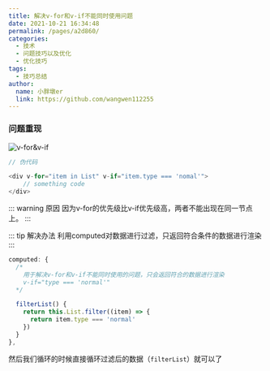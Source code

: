 ```yaml
---
title: 解决v-for和v-if不能同时使用问题
date: 2021-10-21 16:34:48
permalink: /pages/a2d860/
categories:
  - 技术
  - 问题技巧以及优化
  - 优化技巧
tags:
  - 技巧总结
author:
  name: 小胖墩er
  link: https://github.com/wangwen112255
---
```


### 问题重现
![v-for&v-if](https://cdn.jsdelivr.net/gh/Chubby-Duner/image-hosting@master/问题技巧总结/v-for&v-if.png)

```js
// 伪代码

<div v-for="item in List" v-if="item.type === 'nomal'">
	// something code
</div>
```
::: warning 原因
因为v-for的优先级比v-if优先级高，两者不能出现在同一节点上。
:::

::: tip 解决办法
利用computed对数据进行过滤，只返回符合条件的数据进行渲染
:::

```js
computed: {
  /*
    用于解决v-for和v-if不能同时使用的问题，只会返回符合的数据进行渲染
    v-if="type === 'normal'"
  */

  filterList() {
    return this.List.filter((item) => {
      return item.type === 'normal'
    })
  }
},
```

然后我们循环的时候直接循环过滤后的数据（`filterList`）就可以了